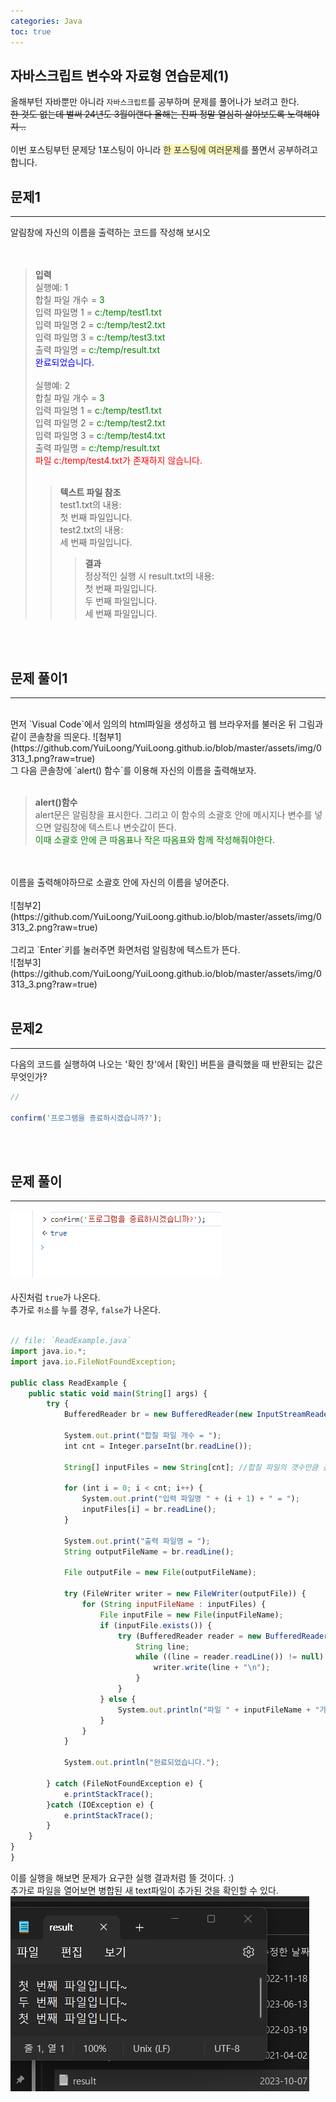 ```yaml
---
categories: Java
toc: true
---
```


## 자바스크립트 변수와 자료형 연습문제(1)
  올해부턴 자바뿐만 아니라 `자바스크립트`를 공부하며 문제를 풀어나가 보려고 한다.<br>
  ~~한 것도 없는데 벌써 24년도 3월이랜다 올해는 진짜 정말 열심히 살아보도록 노력해야지 ..~~ <br>
  <br>
  이번 포스팅부턴 문제당 1포스팅이 아니라 <span style="color: #2D3748; background-color:#fff5b1;">한 포스팅에 여러문제</span>를 풀면서 공부하려고 합니다.
  <br>
  
## 문제1
___
알림창에 자신의 이름을 출력하는 코드를 작성해 보시오<br>
<br>
<br>

 

> **입력** <br>
> 실행예: 1 <br>
> 합칠 파일 개수 = <span style="color:green">3</span><br>
> 입력 파일명 1 = <span style="color:green">c:/temp/test1.txt</span><br>
> 입력 파일명 2 = <span style="color:green">c:/temp/test2.txt</span><br>
> 입력 파일명 3 = <span style="color:green">c:/temp/test3.txt</span><br>
> 출력 파일명 = <span style="color:green">c:/temp/result.txt</span><br>
> <span style="color:blue">완료되었습니다.</span><br>
> <br>
> 실행예: 2<br>
> 합칠 파일 개수 = <span style="color:green">3</span><br>
> 입력 파일명 1 = <span style="color:green">c:/temp/test1.txt</span><br>
> 입력 파일명 2 = <span style="color:green">c:/temp/test2.txt</span><br>
> 입력 파일명 3 = <span style="color:green">c:/temp/test4.txt</span><br>
> 출력 파일명 = <span style="color:green">c:/temp/result.txt</span><br>
> <span style="color:red">파일 c:/temp/test4.txt가 존재하지 않습니다.</span><br>
> <br>
>> **텍스트 파일 참조**<br>
>> test1.txt의 내용:<br>
>> 첫 번째 파일입니다.<br>
>> test2.txt의 내용:<br>
>> 세 번째 파일입니다.<br>
>>> **결과**<br>
>>> 정상적인 실행 시 result.txt의 내용:<br>
>>> 첫 번째 파일입니다.<br>
>>> 두 번째 파일입니다.<br>
>>> 세 번째 파일입니다.<br>


<br>
<br>


## 문제 풀이1
  ___
  <br>
  먼저 `Visual Code`에서 임의의 html파일을 생성하고 웹 브라우저를 불러온 뒤 그림과 같이 콘솔창을 띄운다.
  ![첨부1](https://github.com/YuiLoong/YuiLoong.github.io/blob/master/assets/img/0313_1.png?raw=true)
  <br>
  그 다음 콘솔창에 `alert() 함수`를 이용해 자신의 이름을 출력해보자.<br>
  <br>

> **alert()함수** <br>
> alert문은 알림창을 표시한다. 그리고 이 함수의 소괄호 안에 메시지나 변수를 넣으면 알림창에 텍스트나 변숫값이 뜬다.<br>
> <span style="color:green">이때 소괄호 안에 큰 따옴표나 작은 따옴표와 함께 작성해줘야한다.</span><br>

  <br>
  <br>
  이름을 출력해야하므로 소괄호 안에 자신의 이름을 넣어준다.<br>
  <br>
  ![첨부2](https://github.com/YuiLoong/YuiLoong.github.io/blob/master/assets/img/0313_2.png?raw=true)
  <br>
  <br>
  그리고 `Enter`키를 눌러주면 화면처럼 알림창에 텍스트가 뜬다.<br>
  ![첨부3](https://github.com/YuiLoong/YuiLoong.github.io/blob/master/assets/img/0313_3.png?raw=true)
  <br>
  <br>
  

## 문제2
___
다음의 코드를 실행하여 나오는 '확인 창'에서 [확인] 버튼을 클릭했을 때 반환되는 값은 무엇인가?<br>
```js
//

confirm('프로그램을 종료하시겠습니까?');

```
<br>
<br>
  
## 문제 풀이
  ___
  ![첨부4](https://github.com/YuiLoong/YuiLoong.github.io/blob/master/assets/img/0313_4.png?raw=true)
  <br>
  <br>
  사진처럼 `true`가 나온다.<br>
  추가로 `취소`를 누를 경우, `false`가 나온다.<br>
  <br>
  


```js
// file: `ReadExample.java`
import java.io.*;
import java.io.FileNotFoundException;

public class ReadExample {
    public static void main(String[] args) {
        try {
            BufferedReader br = new BufferedReader(new InputStreamReader(System.in));
            
            System.out.print("합칠 파일 개수 = ");
            int cnt = Integer.parseInt(br.readLine());
            
            String[] inputFiles = new String[cnt]; //합칠 파일의 갯수만큼 공간 만들기
            
            for (int i = 0; i < cnt; i++) {
                System.out.print("입력 파일명 " + (i + 1) + " = ");
                inputFiles[i] = br.readLine();
            }
            
            System.out.print("출력 파일명 = ");
            String outputFileName = br.readLine();
            
            File outputFile = new File(outputFileName);
            
            try (FileWriter writer = new FileWriter(outputFile)) {
                for (String inputFileName : inputFiles) {
                    File inputFile = new File(inputFileName);
                    if (inputFile.exists()) {
                        try (BufferedReader reader = new BufferedReader(new FileReader(inputFile))) {
                            String line;
                            while ((line = reader.readLine()) != null) {
                                writer.write(line + "\n");
                            }
                        }
                    } else {
                        System.out.println("파일 " + inputFileName + "가 존재하지 않습니다.");
                    }
                }
            }
            
            System.out.println("완료되었습니다.");
            
        } catch (FileNotFoundException e) {
        	e.printStackTrace();
        }catch (IOException e) {
            e.printStackTrace();
        } 
    }
}
}

```
  이를 실행을 해보면 문제가 요구한 실행 결과처럼 뜰 것이다. :)
  <br>
  추가로 파일을 열어보면 병합된 새 text파일이 추가된 것을 확인할 수 있다.
  <br>
![첨부1](https://github.com/YuiLoong/YuiLoong.github.io/blob/master/assets/img/1007(2).png?raw=true)
